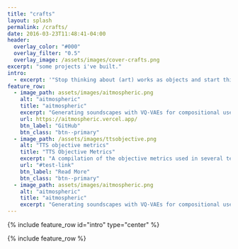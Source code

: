 ```yaml
---
title: "crafts"
layout: splash
permalink: /crafts/
date: 2016-03-23T11:48:41-04:00
header:
  overlay_color: "#000"
  overlay_filter: "0.5"
  overlay_image: /assets/images/cover-crafts.png
excerpt: "some projects i've built."
intro: 
  - excerpt: '"Stop thinking about (art) works as objects and start thinking about them as triggers for experiences. What makes a work (of art) good for you is not something that s already inside it but something that happens inside you." - Brian Eno'
feature_row:
  - image_path: assets/images/aitmospheric.png
    alt: "aitmospheric"
    title: "aitmospheric"
    excerpt: "Generating soundscapes with VQ‑VAEs for compositional use and inspiration. Project Presented at The 1st Sound of AI Hackathon."
    url: https://aitmospheric.vercel.app/
    btn_label: "GitHub"
    btn_class: "btn--primary"
  - image_path: /assets/images/ttsobjective.png
    alt: "TTS objective metrics"
    title: "TTS Objective Metrics"
    excerpt: "A compilation of the objective metrics used in several text-to-speech (TTS) papers."
    url: "#test-link"
    btn_label: "Read More"
    btn_class: "btn--primary"
  - image_path: assets/images/aitmospheric.png
    alt: "aitmospheric"
    title: "aitmospheric"
    excerpt: "Generating soundscapes with VQ‑VAEs for compositional use and inspiration. Project Presented at The 1st Sound of AI Hackathon."
---
```


{% include feature_row id="intro" type="center" %}

{% include feature_row %}
